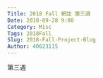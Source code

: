 ```yaml
---
Title: 2018 Fall 網誌 第三週
Date: 2018-09-28 9:00
Category: Misc
Tags: 2018Fall
Slug: 2018-Fall-Project-Blog
Author: 40623115
---
```


第三週
